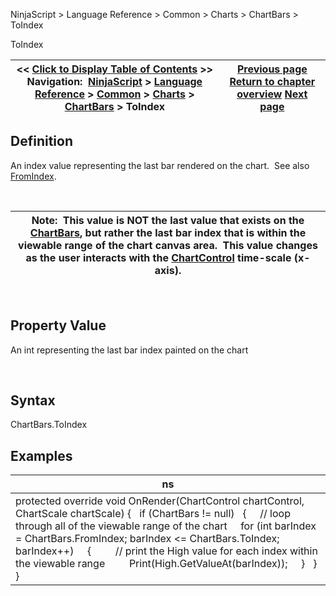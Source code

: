 ﻿


NinjaScript \> Language Reference \> Common \> Charts \> ChartBars \> ToIndex






















ToIndex







| \<\< [Click to Display Table of Contents](chartbars_toindex.md) \>\> **Navigation:**     [NinjaScript](ninjascript-1.md) \> [Language Reference](language_reference_wip-1.md) \> [Common](common-1.md) \> [Charts](chart-1.md) \> [ChartBars](chartbars-1.md) \> ToIndex | [Previous page](chartbars_tochartstring()-1.md) [Return to chapter overview](chartbars-1.md) [Next page](chartcontrol-1.md) |
| --- | --- |











## Definition


An index value representing the last bar rendered on the chart.  See also [FromIndex](chartbars_fromindex-1.md).


 




| Note:  This value is NOT the last value that exists on the [ChartBars](chartbars-1.md), but rather the last bar index that is within the viewable range of the chart canvas area.  This value changes as the user interacts with the [ChartControl](chartcontrol-1.md) time\-scale (x\-axis). |
| --- |



 


## 


## Property Value


An int representing the last bar index painted on the chart


 


## Syntax


ChartBars.ToIndex


## 


## Examples




| ns |
| --- |
| protected override void OnRender(ChartControl chartControl, ChartScale chartScale) {    if (ChartBars !\= null)    {      // loop through all of the viewable range of the chart      for (int barIndex \= ChartBars.FromIndex; barIndex \<\= ChartBars.ToIndex; barIndex\+\+)      {          // print the High value for each index within the viewable range          Print(High.GetValueAt(barIndex));      }    } } |









